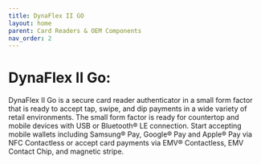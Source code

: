 ```yaml
---
title: DynaFlex II GO
layout: home
parent: Card Readers & OEM Components
nav_order: 2
---
```


# DynaFlex II Go:

DynaFlex II Go is a secure card reader authenticator in a small form factor that is ready to accept tap, swipe, and dip payments in a wide variety of retail environments. The small form factor is ready for countertop and mobile devices with USB or Bluetooth® LE connection. Start accepting mobile wallets including Samsung® Pay, Google® Pay and Apple® Pay via NFC Contactless or accept card payments via EMV® Contactless, EMV Contact Chip, and magnetic stripe.
